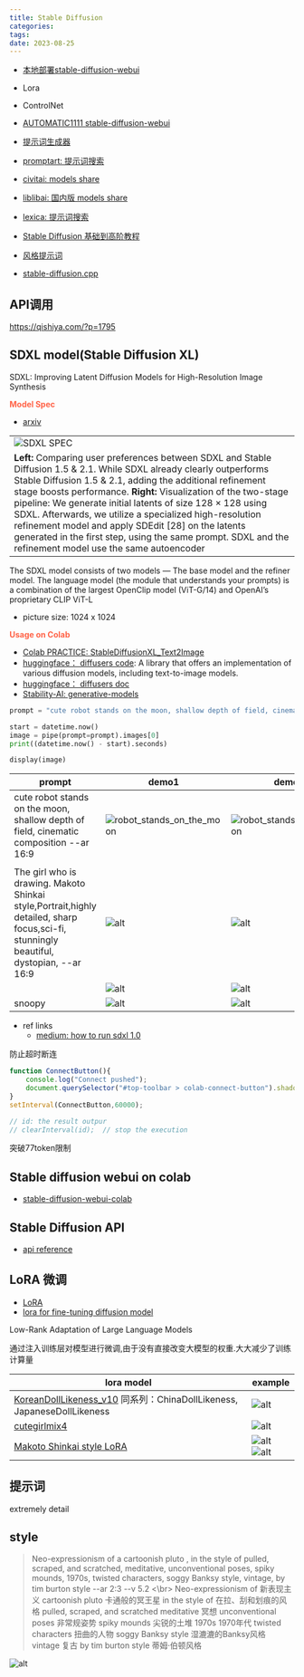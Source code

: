 ```yaml
---
title: Stable Diffusion
categories: 
tags: 
date: 2023-08-25
---
```


- [本地部署stable-diffusion-webui](https://sspai.com/post/79868)
- Lora
- ControlNet 
- [AUTOMATIC1111 stable-diffusion-webui](https://github.com/AUTOMATIC1111/stable-diffusion-webui)
- [提示词生成器](https://tag.redsex.cc/)
- [promptart: 提示词搜索](https://promptart.cc/)
- [civitai: models share](https://civitai.com/)
- [liblibai: 国内版 models share](https://www.liblibai.com/)
- [lexica: 提示词搜索](https://lexica.art/)
- [Stable Diffusion 基础到高阶教程](https://vocus.cc/neversaysd/home)

- [风格提示词](https://supagruen.github.io/StableDiffusion-CheatSheet/)

- [stable-diffusion.cpp](https://github.com/leejet/stable-diffusion.cpp)


## API调用

https://qishiya.com/?p=1795

## SDXL model(Stable Diffusion XL)

SDXL: Improving Latent Diffusion Models for High-Resolution Image Synthesis

**<font color='Tomato'>Model Spec</font>**

- [arxiv](https://arxiv.org/abs/2307.01952)

|     |
| --- |
| ![SDXL SPEC](https://cdn.jsdelivr.net/gh/YeeKal/img_land/blog/08/2023-08-25_15-18.png) |
|**Left:** Comparing user preferences between SDXL and Stable Diffusion 1.5 & 2.1. While SDXL already clearly outperforms Stable Diffusion 1.5 & 2.1, adding the additional refinement stage boosts performance. **Right:** Visualization of the two-stage pipeline: We generate initial latents of size 128 × 128 using SDXL. Afterwards, we utilize a specialized high-resolution refinement model and apply SDEdit [28] on the latents generated in the first step, using the same prompt. SDXL and the refinement model use the same autoencoder |


The SDXL model consists of two models — The base model and the refiner model. The language model (the module that understands your prompts) is a combination of the largest OpenClip model (ViT-G/14) and OpenAI’s proprietary CLIP ViT-L

- picture size: 1024 x 1024


**<font color='Tomato'>Usage on Colab</font>**

- [Colab PRACTICE: StableDiffusionXL_Text2Image](https://colab.research.google.com/drive/18ZwvrW6uOcJchFwEnOMIBCiTwmkPBMvG#scrollTo=bVWg9enGtdNt)
- [huggingface： diffusers code](https://github.com/huggingface/diffusers): A library that offers an implementation of various diffusion models, including text-to-image models.
- [huggingface： diffusers doc](https://huggingface.co/docs/diffusers/v0.20.0/en/api/pipelines/stable_diffusion/stable_diffusion_xl)
- [Stability-AI: generative-models](https://github.com/Stability-AI/generative-models)

```python
prompt = "cute robot stands on the moon, shallow depth of field, cinematic composition --ar 16:9"

start = datetime.now()
image = pipe(prompt=prompt).images[0]
print((datetime.now() - start).seconds)

display(image)
```

|prompt| demo1  | demo2  |
|---|---|---|
|cute robot stands on the moon, shallow depth of field, cinematic composition --ar 16:9| ![robot_stands_on_the_moon](https://cdn.jsdelivr.net/gh/YeeKal/img_land/blog/08/download.png)  | ![robot_stands_on_the_moon](https://cdn.jsdelivr.net/gh/YeeKal/img_land/blog/08/stable_diffusion_robot2.png)  |
|||
|The girl who is drawing. Makoto Shinkai style,Portrait,highly detailed, sharp focus,sci-fi, stunningly beautiful, dystopian, --ar 16:9|![alt](https://cdn.jsdelivr.net/gh/YeeKal/img_land/blog/08/20230826123856.png)|![alt](https://cdn.jsdelivr.net/gh/YeeKal/img_land/blog/08/20230826131728.png)|
||![alt](https://cdn.jsdelivr.net/gh/YeeKal/img_land/blog/08/20230826132320.png)|![alt](https://cdn.jsdelivr.net/gh/YeeKal/img_land/blog/08/20230826132320.png)|
|snoopy|![alt](https://cdn.jsdelivr.net/gh/YeeKal/img_land/blog/08/20230827102254.png)|![alt](https://cdn.jsdelivr.net/gh/YeeKal/img_land/blog/08/20230827102254.png)|


- ref links
    - [medium: how to run sdxl 1.0](https://medium.com/@andysingal/how-to-run-sdxl-1-0-model-629048e49e70)

防止超时断连

```js
function ConnectButton(){
    console.log("Connect pushed"); 
    document.querySelector("#top-toolbar > colab-connect-button").shadowRoot.querySelector("#connect").click() 
}
setInterval(ConnectButton,60000);

// id: the result outpur
// clearInterval(id);  // stop the execution
```

突破77token限制

## Stable diffusion webui on colab

- [stable-diffusion-webui-colab](https://github.com/camenduru/stable-diffusion-webui-colab)

## Stable Diffusion API

- [api reference](https://platform.stability.ai/docs/api-reference#tag/v1user)

## LoRA 微调

- [LoRA](https://github.com/microsoft/LoRA)
- [lora for fine-tuning diffusion model](https://github.com/cloneofsimo/lora)

Low-Rank Adaptation of Large Language Models

通过注入训练层对模型进行微调,由于没有直接改变大模型的权重.大大减少了训练计算量

|lora model|example|
|---|---|
|[KoreanDollLikeness_v10](https://huggingface.co/Kanbara/doll-likeness-series) 同系列：ChinaDollLikeness, JapaneseDollLikeness|![alt](https://cdn.jsdelivr.net/gh/YeeKal/img_land/blog/08/20230827121527.png)|
|[cutegirlmix4](https://civitai.com/models/14171/cutegirlmix4)|![alt](https://cdn.jsdelivr.net/gh/YeeKal/img_land/blog/08xLtYSU7.png)|
|[Makoto Shinkai style LoRA](https://civitai.com/models/10626/makoto-shinkai-your-name-substyles-style-lora)|![alt](https://cdn.jsdelivr.net/gh/YeeKal/img_land/blog/08/20230827122526.png)![alt](https://cdn.jsdelivr.net/gh/YeeKal/img_land/blog/08/20230827122603.png)|


## 提示词

extremely detail

## style


> Neo-expressionism of a cartoonish pluto , in the style of pulled, scraped, and scratched, meditative, unconventional poses, spiky mounds, 1970s, twisted characters, soggy Banksy style, vintage, by tim burton style --ar 2:3 --v 5.2 <\br> Neo-expressionism of 新表现主义 cartoonish pluto 卡通般的冥王星 in the style of 在拉、刮和划痕的风格 pulled, scraped, and scratched meditative 冥想 unconventional poses 非常规姿势 spiky mounds 尖锐的土堆 1970s 1970年代 twisted characters 扭曲的人物 soggy Banksy style 湿漉漉的Banksy风格 vintage 复古 by tim burton style 蒂姆·伯顿风格

![alt](https://d1tbi5ymsmhzj2.cloudfront.net/attachments/933565701162168371/1124782195991658527/RikeR_Neo-expressionism_of_a_cartoonish_pluto__in_the_style_of__db1cabb8-2b2d-4715-9865-9a4a8e51b671.webp)
